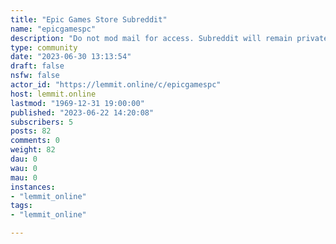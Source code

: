 ```yaml
---
title: "Epic Games Store Subreddit" 
name: "epicgamespc"
description: "Do not mod mail for access. Subreddit will remain private until 11:59pm MST USA time on June 19th. Come join us on the Discord..."
type: community
date: "2023-06-30 13:13:54"
draft: false
nsfw: false
actor_id: "https://lemmit.online/c/epicgamespc"
host: lemmit.online
lastmod: "1969-12-31 19:00:00"
published: "2023-06-22 14:20:08"
subscribers: 5
posts: 82
comments: 0
weight: 82
dau: 0
wau: 0
mau: 0
instances:
- "lemmit_online"
tags: 
- "lemmit_online"

---
```

